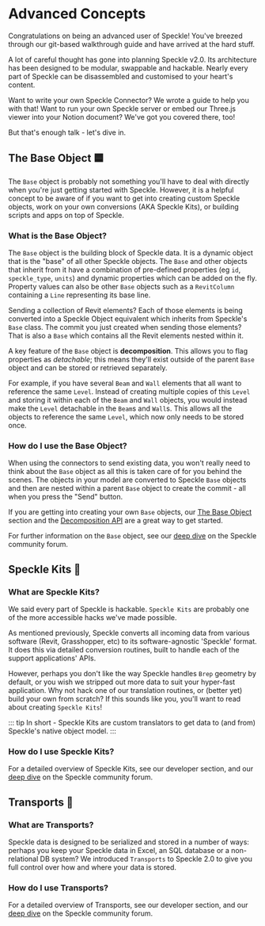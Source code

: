 # Advanced Concepts

Congratulations on being an advanced user of Speckle!
You've breezed through our git-based walkthrough guide and have arrived at the hard stuff. 

A lot of careful thought has gone into planning Speckle v2.0.
Its architecture has been designed to be modular, swappable and hackable. Nearly every part of Speckle can be disassembled and customised to your heart's content. 

Want to write your own Speckle Connector? We wrote a guide to help you with that!
Want to run your own Speckle server or embed our Three.js viewer into your Notion document? We've got you covered there, too!

But that's enough talk - let's dive in.

## The Base Object 🟦

The `Base` object is probably not something you'll have to deal with directly when you're just getting started with Speckle. However, it is a helpful concept to be aware of if you want to get into creating custom Speckle objects, work on your own conversions (AKA Speckle Kits), or building scripts and apps on top of Speckle.

### What is the Base Object?

The `Base` object is the building block of Speckle data. It is a dynamic object that is the "base" of all other Speckle objects. The `Base` and other objects that inherit from it have a combination of pre-defined properties (eg `id`, `speckle_type`, `units`) and dynamic properties which can be added on the fly. Property values can also be other `Base` objects such as a `RevitColumn` containing a `Line` representing its base line.

Sending a collection of Revit elements? Each of those elements is being converted into a Speckle Object equivalent which inherits from Speckle's `Base` class. The commit you just created when sending those elements? That is also a `Base` which contains all the Revit elements nested within it.

A key feature of the `Base` object is **decomposition**. This allows you to flag properties as _detachable_; this means they'll exist outside of the parent `Base` object and can be stored or retrieved separately.

For example, if you have several `Beam` and `Wall` elements that all want to reference the same `Level`. Instead of creating multiple copies of this `Level` and storing it within each of the `Beam` and `Wall` objects, you would instead make the `Level` detachable in the `Beam`s and `Wall`s. This allows all the objects to reference the same `Level`, which now only needs to be stored once.

### How do I use the Base Object? 

When using the connectors to send existing data, you won't really need to think about the `Base` object as all this is taken care of for you behind the scenes. The objects in your model are converted to Speckle `Base` objects and then are nested within a parent `Base` object to create the commit - all when you press the "Send" button.

If you are getting into creating your own `Base` objects, our [The Base Object](/dev/base) section and the [Decomposition API](/dev/decomposition) are a great way to get started.

For further information on the `Base` object, see our [deep dive](https://speckle.community/t/core-2-0-the-base-object/782) on the Speckle community forum.

## Speckle Kits 🔀

### What are Speckle Kits? 
We said every part of Speckle is hackable. `Speckle Kits` are probably one of the more accessible hacks we've made possible.

As mentioned previously, Speckle converts all incoming data from various software (Revit, Grasshopper, etc) to its software-agnostic 'Speckle' format. It does this via detailed conversion routines, built to handle each of the support applications' APIs.

However, perhaps you don't like the way Speckle handles `Brep` geometry by default, or you wish we stripped out more data to suit your hyper-fast application. Why not hack one of our translation routines, or (better yet) build your own from scratch?
If this sounds like you, you'll want to read about creating `Speckle Kits`!

::: tip
In short - Speckle Kits are custom translators to get data to (and from) Speckle's native object model.
:::

### How do I use Speckle Kits?
For a detailed overview of Speckle Kits, see our developer section, and our [deep dive](https://speckle.community/t/introducing-kits-2-0/710/37) on the Speckle community forum.

## Transports 💾

### What are Transports?
Speckle data is designed to be serialized and stored in a number of ways: perhaps you keep your Speckle data in Excel, an SQL database or a non-relational DB system? We introduced `Transports` to Speckle 2.0 to give you full control over how and where your data is stored.

### How do I use Transports?
For a detailed overview of Transports, see our developer section, and our [deep dive](https://speckle.community/t/core-2-0-transports/919) on the Speckle community forum.